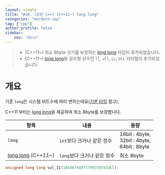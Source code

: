 ```yaml
---
layout: single
title: "#18. [모던 C++] (C++11~) long long"
categories: "mordern-cpp"
tag: ["cpp"]
author_profile: false
sidebar: 
    nav: "docs"
---
```


> * (C++11~) 최소 8byte 크기를 보장하는 [long long](https://tango1202.github.io/mordern-cpp/mordern-cpp-longlong/) 타입이 추가되었습니다.
> * (C++11~) [long long](https://tango1202.github.io/mordern-cpp/mordern-cpp-longlong/)용 정수형 상수인 `ll`, `ull`, `LL`, `ULL` 리터럴이 추가되었습니다.

# 개요

기존 `long`은 시스템 비트수에 따라 변하는데요([기본 타입](https://tango1202.github.io/classic-cpp-guide/classic-cpp-guide-type/) 참고), 

C++11 부터는 [long long](https://tango1202.github.io/mordern-cpp/mordern-cpp-longlong/)을 제공하며 최소 8byte를 보장합니다.

|항목|내용|용량|
|--|--|--|
|`long`|`int`보다 크거나 같은 정수|16bit : 4byte,<br/>32bit : 4byte,<br/>64bit : 8byte|
|[long long](https://tango1202.github.io/mordern-cpp/mordern-cpp-longlong/) (C++11~)|`long`보다 크거나 같은 정수|최소 8byte|

```cpp
unsigned long long val_11{18446744073709550592ull}; 
```